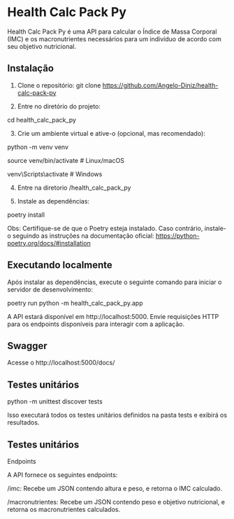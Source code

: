 # Health Calc Pack Py

Health Calc Pack Py é uma API para calcular o Índice de Massa Corporal (IMC) e os macronutrientes necessários para um indivíduo de acordo com seu objetivo nutricional.

## Instalação

1. Clone o repositório:
git clone https://github.com/Angelo-Diniz/health-calc-pack-py

2. Entre no diretório do projeto:

cd health_calc_pack_py

3. Crie um ambiente virtual e ative-o (opcional, mas recomendado):

python -m venv venv

source venv/bin/activate  # Linux/macOS

venv\Scripts\activate  # Windows

4. Entre na diretorio /health_calc_pack_py

5. Instale as dependências:

poetry install

Obs: Certifique-se de que o Poetry esteja instalado. Caso contrário, instale-o seguindo as instruções na documentação oficial: https://python-poetry.org/docs/#installation

## Executando localmente

Após instalar as dependências, execute o seguinte comando para iniciar o servidor de desenvolvimento:

poetry run python -m health_calc_pack_py.app

A API estará disponível em http://localhost:5000. Envie requisições HTTP para os endpoints disponíveis para interagir com a aplicação.

## Swagger
Acesse o http://localhost:5000/docs/

## Testes unitários

python -m unittest discover tests

Isso executará todos os testes unitários definidos na pasta tests e exibirá os resultados.

## Testes unitários

Endpoints

A API fornece os seguintes endpoints:

/imc: Recebe um JSON contendo altura e peso, e retorna o IMC calculado.

/macronutrientes: Recebe um JSON contendo peso e objetivo nutricional, e retorna os macronutrientes calculados.
